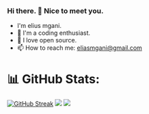 ### Hi there. 👋 Nice to meet you.
- I'm elius mgani.
- 🫡 I'm a coding enthusiast.
- 💞 I love open source.
- 📫 How to reach me: eliasmgani@gmail.com

# 📊 GitHub Stats:
[![GitHub Streak](https://streak-stats.demolab.com/?user=Lucky-Tsuma)](https://git.io/streak-stats)
![](https://github-readme-stats.vercel.app/api?username=malinza&theme=dark&hide_border=false&include_all_commits=false&count_private=true)
![](https://github-readme-stats.vercel.app/api/top-langs/?username=malinza&theme=dark&hide_border=false&include_all_commits=false&count_private=true&layout=compact)


